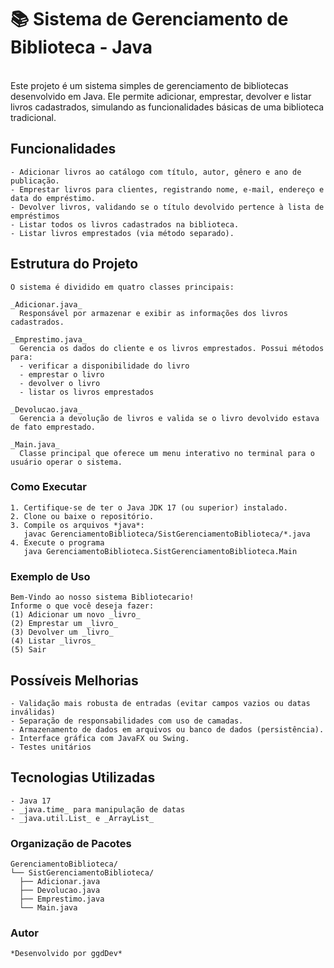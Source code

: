 # 📚 Sistema de Gerenciamento de Biblioteca - Java 
<br>
Este projeto é um sistema simples de gerenciamento de bibliotecas desenvolvido em Java. Ele permite adicionar, emprestar, devolver e listar livros cadastrados,
simulando as funcionalidades básicas de uma biblioteca tradicional.

  ## Funcionalidades
    - Adicionar livros ao catálogo com título, autor, gênero e ano de publicação.
    - Emprestar livros para clientes, registrando nome, e-mail, endereço e data do empréstimo.
    - Devolver livros, validando se o título devolvido pertence à lista de empréstimos
    - Listar todos os livros cadastrados na biblioteca.
    - Listar livros emprestados (via método separado).

  ## Estrutura do Projeto

    O sistema é dividido em quatro classes principais:

    _Adicionar.java_
      Responsável por armazenar e exibir as informações dos livros cadastrados.

    _Emprestimo.java_
      Gerencia os dados do cliente e os livros emprestados. Possui métodos para:
      - verificar a disponibilidade do livro
      - emprestar o livro
      - devolver o livro
      - listar os livros emprestados

    _Devolucao.java_
      Gerencia a devolução de livros e valida se o livro devolvido estava de fato emprestado.

    _Main.java_
      Classe principal que oferece um menu interativo no terminal para o usuário operar o sistema.

  ### Como Executar
    1. Certifique-se de ter o Java JDK 17 (ou superior) instalado.
    2. Clone ou baixe o repositório.
    3. Compile os arquivos *java*:
       javac GerenciamentoBiblioteca/SistGerenciamentoBiblioteca/*.java
    4. Execute o programa
       java GerenciamentoBiblioteca.SistGerenciamentoBiblioteca.Main

  ### Exemplo de Uso
    Bem-Vindo ao nosso sistema Bibliotecario!
    Informe o que você deseja fazer:
    (1) Adicionar um novo _livro_
    (2) Emprestar um _livro_
    (3) Devolver um _livro_
    (4) Listar _livros_
    (5) Sair

  ## Possíveis Melhorias
    - Validação mais robusta de entradas (evitar campos vazios ou datas inválidas)
    - Separação de responsabilidades com uso de camadas.
    - Armazenamento de dados em arquivos ou banco de dados (persistência).
    - Interface gráfica com JavaFX ou Swing.
    - Testes unitários
 
  ## Tecnologias Utilizadas
    - Java 17
    - _java.time_ para manipulação de datas
    - _java.util.List_ e _ArrayList_
   
  ### Organização de Pacotes
    GerenciamentoBiblioteca/
    └── SistGerenciamentoBiblioteca/
      ├── Adicionar.java
      ├── Devolucao.java
      ├── Emprestimo.java
      └── Main.java

  ### Autor
    *Desenvolvido por ggdDev*
